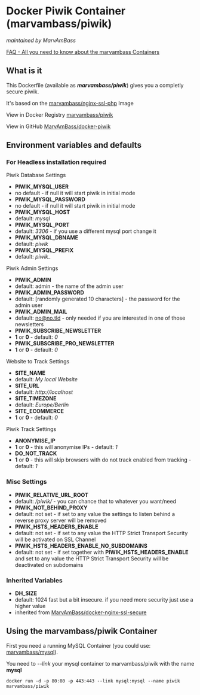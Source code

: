 # Docker Piwik Container (marvambass/piwik)
_maintained by MarvAmBass_

[FAQ - All you need to know about the marvambass Containers](http://marvin.im/posts/IT/Docker/marvambass/FAQ__All_you_need_to_know_about_the_marvambass_Containers.html)

## What is it

This Dockerfile (available as ___marvambass/piwik___) gives you a completly secure piwik.

It's based on the [marvambass/nginx-ssl-php](https://registry.hub.docker.com/u/marvambass/nginx-ssl-php/) Image

View in Docker Registry [marvambass/piwik](https://registry.hub.docker.com/u/marvambass/piwik/)

View in GitHub [MarvAmBass/docker-piwik](https://github.com/MarvAmBass/docker-piwik)

## Environment variables and defaults

### For Headless installation required

Piwik Database Settings

* __PIWIK\_MYSQL\_USER__
 * no default - if null it will start piwik in initial mode
* __PIWIK\_MYSQL\_PASSWORD__
 * no default - if null it will start piwik in initial mode
* __PIWIK\_MYSQL\_HOST__
 * default: _mysql_
* __PIWIK\_MYSQL\_PORT__
 * default: _3306_ - if you use a different mysql port change it
* __PIWIK\_MYSQL\_DBNAME__
 * default: _piwik_
* __PIWIK\_MYSQL\_PREFIX__
 * default: _piwik\__
 
Piwik Admin Settings

* __PIWIK\_ADMIN__
 * default: admin - the name of the admin user
* __PIWIK\_ADMIN\_PASSWORD__
 * default: [randomly generated 10 characters] - the password for the admin user
* __PIWIK\_ADMIN\_MAIL__
 * default: no@no.tld - only needed if you are interested in one of those newsletters
* __PIWIK\_SUBSCRIBE\_NEWSLETTER__
 * __1__ or __0__ - default: _0_
* __PIWIK\_SUBSCRIBE\_PRO\_NEWSLETTER__
 * __1__ or __0__ - default: _0_

Website to Track Settings

* __SITE\_NAME__
 * default: _My local Website_
* __SITE\_URL__
 * default: _http://localhost_
* __SITE\_TIMEZONE__
 * default: _Europe/Berlin_
* __SITE\_ECOMMERCE__
 * __1__ or __0__ - default: _0_

Piwik Track Settings

* __ANONYMISE\_IP__
 * __1__ or __0__ - this will anonymise IPs - default: _1_
* __DO\_NOT\_TRACK__
 * __1__ or __0__ - this will skip browsers with do not track enabled from tracking - default: _1_
 
### Misc Settings

* __PIWIK\_RELATIVE\_URL\_ROOT__
 * default: _/piwik/_ - you can chance that to whatever you want/need
* __PIWIK\_NOT\_BEHIND\_PROXY__
 * default: not set - if set to any value the settings to listen behind a reverse proxy server will be removed
* __PIWIK\_HSTS\_HEADERS\_ENABLE__
 * default: not set - if set to any value the HTTP Strict Transport Security will be activated on SSL Channel
* __PIWIK\_HSTS\_HEADERS\_ENABLE\_NO\_SUBDOMAINS__
 * default: not set - if set together with __PIWIK\_HSTS\_HEADERS\_ENABLE__ and set to any value the HTTP Strict Transport Security will be deactivated on subdomains

### Inherited Variables

* __DH\_SIZE__
 * default: 1024 fast but a bit insecure. if you need more security just use a higher value
 * inherited from [MarvAmBass/docker-nginx-ssl-secure](https://github.com/MarvAmBass/docker-nginx-ssl-secure)

## Using the marvambass/piwik Container

First you need a running MySQL Container (you could use: [marvambass/mysql](https://registry.hub.docker.com/u/marvambass/mysql/)).

You need to _--link_ your mysql container to marvambass/piwik with the name __mysql__

    docker run -d -p 80:80 -p 443:443 --link mysql:mysql --name piwik marvambass/piwik
